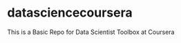 datasciencecoursera
===================

This is a Basic Repo for Data Scientist Toolbox at Coursera  
